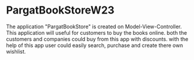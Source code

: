 # PargatBookStoreW23
The application "PargatBookStore" is created on Model-View-Controller. 
This application will useful for customers to buy the books online. 
both the customers and companies could buy from this app with discounts.
with the help of this app user could easily search, purchase and create there own wishlist.
